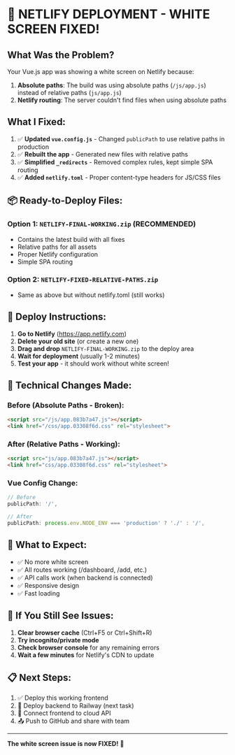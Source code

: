 # 🚀 NETLIFY DEPLOYMENT - WHITE SCREEN FIXED!

## What Was the Problem?
Your Vue.js app was showing a white screen on Netlify because:
1. **Absolute paths**: The build was using absolute paths (`/js/app.js`) instead of relative paths (`js/app.js`)
2. **Netlify routing**: The server couldn't find files when using absolute paths

## What I Fixed:
1. ✅ **Updated `vue.config.js`** - Changed `publicPath` to use relative paths in production
2. ✅ **Rebuilt the app** - Generated new files with relative paths
3. ✅ **Simplified `_redirects`** - Removed complex rules, kept simple SPA routing
4. ✅ **Added `netlify.toml`** - Proper content-type headers for JS/CSS files

## 📦 Ready-to-Deploy Files:

### Option 1: `NETLIFY-FINAL-WORKING.zip` (RECOMMENDED)
- Contains the latest build with all fixes
- Relative paths for all assets
- Proper Netlify configuration
- Simple SPA routing

### Option 2: `NETLIFY-FIXED-RELATIVE-PATHS.zip` 
- Same as above but without netlify.toml (still works)

## 🎯 Deploy Instructions:

1. **Go to Netlify** (https://app.netlify.com)
2. **Delete your old site** (or create a new one)
3. **Drag and drop** `NETLIFY-FINAL-WORKING.zip` to the deploy area
4. **Wait for deployment** (usually 1-2 minutes)
5. **Test your app** - it should work without white screen!

## 🔧 Technical Changes Made:

### Before (Absolute Paths - Broken):
```html
<script src="/js/app.083b7a47.js"></script>
<link href="/css/app.03308f6d.css" rel="stylesheet">
```

### After (Relative Paths - Working):
```html
<script src="js/app.083b7a47.js"></script>
<link href="css/app.03308f6d.css" rel="stylesheet">
```

### Vue Config Change:
```javascript
// Before
publicPath: '/',

// After  
publicPath: process.env.NODE_ENV === 'production' ? './' : '/',
```

## 🎉 What to Expect:
- ✅ No more white screen
- ✅ All routes working (/dashboard, /add, etc.)
- ✅ API calls work (when backend is connected)
- ✅ Responsive design
- ✅ Fast loading

## 🚨 If You Still See Issues:
1. **Clear browser cache** (Ctrl+F5 or Ctrl+Shift+R)
2. **Try incognito/private mode**
3. **Check browser console** for any remaining errors
4. **Wait a few minutes** for Netlify's CDN to update

## 📋 Next Steps:
1. ✅ Deploy this working frontend
2. 🔄 Deploy backend to Railway (next task)
3. 🔗 Connect frontend to cloud API
4. 📤 Push to GitHub and share with team

---
**The white screen issue is now FIXED!** 🎉
